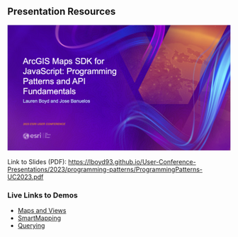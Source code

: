 ## Presentation Resources

![title-slide](../images/pp-title-slide.png)

Link to Slides (PDF): https://lboyd93.github.io/User-Conference-Presentations/2023/programming-patterns/ProgrammingPatterns-UC2023.pdf 

### Live Links to Demos

- [Maps and Views](https://lboyd93.github.io/User-Conference-Presentations/2023/programming-patterns/maps-views)
- [SmartMapping](https://lboyd93.github.io/User-Conference-Presentations/2023/programming-patterns/smartmapping)
- [Querying](https://lboyd93.github.io/User-Conference-Presentations/2023/programming-patterns/query/serverside.html)
